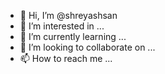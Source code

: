 - 👋 Hi, I’m @shreyashsan
- 👀 I’m interested in ...
- 🌱 I’m currently learning ...
- 💞️ I’m looking to collaborate on ...
- 📫 How to reach me ...

<!---
shreyashsan/shreyashsan is a ✨ special ✨ repository because its `README.md` (this file) appears on your GitHub profile.
You can click the Preview link to take a look at your changes.
--->
